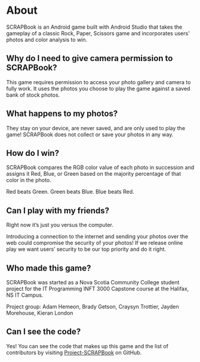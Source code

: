 # About

SCRAPBook is an Android game built with Android Studio that takes the gameplay of a classic Rock, Paper, Scissors game and incorporates users' photos and color analysis to win.

## **Why do I need to give camera permission to SCRAPBook?**

This game requires permission to access your photo gallery and camera to fully work. It uses the photos you choose to play the game against a saved bank of stock photos.

## **What happens to my photos?**

They stay on your device, are never saved, and are only used to play the game! SCRAPBook does not collect or save your photos in any way. 

## **How do I win?**

SCRAPBook compares the RGB color value of each photo in succession and assigns it Red, Blue, or Green based on the majority percentage of that color in the photo. 

Red beats Green. Green beats Blue. Blue beats Red.

## **Can I play with my friends?**

Right now it’s just you versus the computer.

Introducing a connection to the internet and sending your photos over the web could compromise the security of your photos! If we release online play we want users’ security to be our top priority and do it right.

## **Who made this game?**

SCRAPBook was started as a Nova Scotia Community College student project for the IT Programming INFT 3000 Capstone course at the Halifax, NS IT Campus. 

Project group: Adam Hemeon, Brady Getson, Craysyn Trottier, Jayden Morehouse, Kieran London

## **Can I see the code?**

Yes! You can see the code that makes up this game and the list of contributors by visiting [Project-SCRAPBook](https://github.com/adamhemeon/Project-SCRAPBook) on GitHub. 


